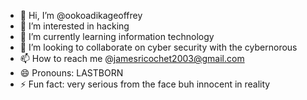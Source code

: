 - 👋 Hi, I’m @ookoadikageoffrey
- 👀 I’m interested in hacking
- 🌱 I’m currently learning information technology
- 💞️ I’m looking to collaborate on cyber security with the cybernorous
- 📫 How to reach me @jamesricochet2003@gmail.com
- 😄 Pronouns: LASTBORN
- ⚡ Fun fact: very serious from the face buh innocent in reality

<!---
ookoadikageoffrey/ookoadikageoffrey is a ✨ special ✨ repository because its `README.md` (this file) appears on your GitHub profile.
You can click the Preview link to take a look at your changes.
--->
